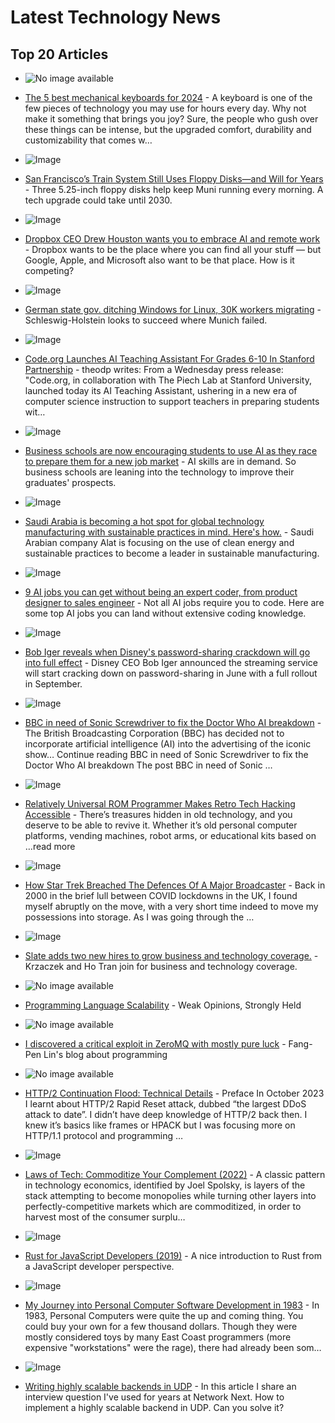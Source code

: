 # Latest Technology News

## Top 20 Articles

- ![No image available](default-image-url)
 - [The 5 best mechanical keyboards for 2024](https://consent.yahoo.com/v2/collectConsent?sessionId=1_cc-session_04d72847-dfd9-4ca6-b526-1ec2bb492c11) - A keyboard is one of the few pieces of technology you may use for hours every day. Why not make it something that brings you joy? Sure, the people who gush over these things can be intense, but the upgraded comfort, durability and customizability that comes w…

- ![Image](https://media.wired.com/photos/6617fc5a25d22eeb4fb74224/191:100/w_1280,c_limit/Floppy-Disk-Trains-Gear.jpg)
 - [San Francisco’s Train System Still Uses Floppy Disks—and Will for Years](https://www.wired.com/story/san-francisco-muni-trains-floppy-disks/) - Three 5.25-inch floppy disks help keep Muni running every morning. A tech upgrade could take until 2030.

- ![Image](https://cdn.vox-cdn.com/thumbor/QBdA90enry2-uaCegMdkOmw7OCA=/0x0:2040x1360/1200x628/filters:focal(1020x680:1021x681)/cdn.vox-cdn.com/uploads/chorus_asset/file/25391440/DCD_Drew_Houston.jpg)
 - [Dropbox CEO Drew Houston wants you to embrace AI and remote work](https://www.theverge.com/24128606/dropbox-drew-houston-ai-remote-work-virtual-organization) - Dropbox wants to be the place where you can find all your stuff — but Google, Apple, and Microsoft also want to be that place. How is it competing?

- ![Image](https://cdn.arstechnica.net/wp-content/uploads/2024/04/GettyImages-169475683-760x380.jpg)
 - [German state gov. ditching Windows for Linux, 30K workers migrating](https://arstechnica.com/information-technology/2024/04/german-state-gov-ditching-windows-for-linux-30k-workers-migrating/) - Schleswig-Holstein looks to succeed where Munich failed.

- ![Image](https://a.fsdn.com/sd/topics/education_64.png)
 - [Code.org Launches AI Teaching Assistant For Grades 6-10 In Stanford Partnership](https://news.slashdot.org/story/24/04/11/2133245/codeorg-launches-ai-teaching-assistant-for-grades-6-10-in-stanford-partnership) - theodp writes: From a Wednesday press release: "Code.org, in collaboration with The Piech Lab at Stanford University, launched today its AI Teaching Assistant, ushering in a new era of computer science instruction to support teachers in preparing students wit…

- ![Image](https://i.insider.com/6611af4e16bde8d4ead6589a?width=1200&format=jpeg)
 - [Business schools are now encouraging students to use AI as they race to prepare them for a new job market](https://www.businessinsider.com/how-ai-is-changing-business-schools-curriculum-classes-2024-4) - AI skills are in demand. So business schools are leaning into the technology to improve their graduates' prospects.

- ![Image](https://i.insider.com/660d74b616bde8d4ead5231b?width=1200&format=jpeg)
 - [Saudi Arabia is becoming a hot spot for global technology manufacturing with sustainable practices in mind. Here's how.](https://www.businessinsider.com/sc/how-saudi-arabia-is-becoming-a-global-technology-manufacturing-center) - Saudi Arabian company Alat is focusing on the use of clean energy and sustainable practices to become a leader in sustainable manufacturing.

- ![Image](https://i.insider.com/660c5f9a3f923f7dab03d7c0?width=1200&format=jpeg)
 - [9 AI jobs you can get without being an expert coder, from product designer to sales engineer](https://www.businessinsider.com/ai-jobs-without-coding-2024-4) - Not all AI jobs require you to code. Here are some top AI jobs you can land without extensive coding knowledge.

- ![Image](https://i.insider.com/660eeb971caec1275a6cf8ef?width=1200&format=jpeg)
 - [Bob Iger reveals when Disney's password-sharing crackdown will go into full effect](https://www.businessinsider.com/disney-password-sharing-enforcement-begins-june-2024-4) - Disney CEO Bob Iger announced the streaming service will start cracking down on password-sharing in June with a full rollout in September.

- ![Image](https://readwrite.com/wp-content/uploads/2024/03/460361-a1704ea-1.jpg)
 - [BBC in need of Sonic Screwdriver to fix the Doctor Who AI breakdown](https://readwrite.com/bbc-is-in-need-of-the-sonic-screwdriver-to-fix-the-doctor-who-ai-breakdown/) - The British Broadcasting Corporation (BBC) has decided not to incorporate artificial intelligence (AI) into the advertising of the iconic show… Continue reading BBC in need of Sonic Screwdriver to fix the Doctor Who AI breakdown
The post BBC in need of Sonic …

- ![Image](https://hackaday.com/wp-content/uploads/2024/04/hadimg_reluni_romprog_feat.jpeg)
 - [Relatively Universal ROM Programmer Makes Retro Tech Hacking Accessible](https://hackaday.com/2024/04/20/relatively-universal-rom-programmer-makes-retro-tech-hacking-accessible/) - There’s treasures hidden in old technology, and you deserve to be able to revive it. Whether it’s old personal computer platforms, vending machines, robot arms, or educational kits based on …read more

- ![Image](https://hackaday.com/wp-content/uploads/2024/04/startrek_tng.webp)
 - [How Star Trek Breached The Defences Of A Major Broadcaster](https://hackaday.com/2024/04/01/how-star-trek-breached-the-defences-of-a-major-broadcaster/) - Back in 2000 in the brief lull between COVID lockdowns in the UK, I found myself abruptly on the move, with a very short time indeed to move my possessions into storage. As I was going through the …

- ![Image](https://compote.slate.com/images/83d4d845-12fc-48f0-82a0-0b28654d91e2.jpeg?crop=1560%2C1040%2Cx0%2Cy0&width=1560)
 - [Slate adds two new hires to grow business and technology coverage.](https://slate.com/briefing/2024/04/slate-new-hires-krzaczek-and-ho-tran-join-for-business-and-technology-coverage.html) - Krzaczek and Ho Tran join for business and technology coverage.

- ![No image available](default-image-url)
 - [Programming Language Scalability](https://blog.sulami.xyz/posts/programming-language-scalability/) - Weak Opinions, Strongly Held

- ![No image available](default-image-url)
 - [I discovered a critical exploit in ZeroMQ with mostly pure luck](https://fangpenlin.com/posts/2024/04/07/how-i-discovered-a-9-point-8-critical-security-vulnerability-in-zeromq-with-mostly-pure-luck/) - Fang-Pen Lin's blog about programming

- ![No image available](default-image-url)
 - [HTTP/2 Continuation Flood: Technical Details](https://nowotarski.info/http2-continuation-flood-technical-details/) - Preface In October 2023 I learnt about HTTP/2 Rapid Reset attack, dubbed “the largest DDoS attack to date”. I didn’t have deep knowledge of HTTP/2 back then. I knew it’s basics like frames or HPACK but I was focusing more on HTTP/1.1 protocol and programming …

- ![Image](https://gwern.net/static/img/logo/logo-whitebg-large-border.png)
 - [Laws of Tech: Commoditize Your Complement (2022)](https://gwern.net/complement) - A classic pattern in technology economics, identified by Joel Spolsky, is layers of the stack attempting to become monopolies while turning other layers into perfectly-competitive markets which are commoditized, in order to harvest most of the consumer surplu…

- ![Image](https://www.codegram.com/assets/img/rust-for-js-developers.cfd3786a.png)
 - [Rust for JavaScript Developers (2019)](https://www.codegram.com/blog/rust-for-js-developers/) - A nice introduction to Rust from a JavaScript developer perspective.

- ![Image](https://substackcdn.com/image/fetch/w_1200,h_600,c_fill,f_jpg,q_auto:good,fl_progressive:steep,g_auto/https%3A%2F%2Fsubstack-post-media.s3.amazonaws.com%2Fpublic%2Fimages%2Fd0036f7a-20b2-4b32-9a8f-994b6be3630a_800x533.jpeg)
 - [My Journey into Personal Computer Software Development in 1983](https://farrs.substack.com/p/my-journey-into-personal-computer) - In 1983, Personal Computers were quite the up and coming thing. You could buy your own for a few thousand dollars. Though they were mostly considered toys by many East Coast programmers (more expensive "workstations" were the rage), there had already been som…

- ![Image](https://images.unsplash.com/photo-1506905925346-21bda4d32df4?crop=entropy&cs=tinysrgb&fit=max&fm=jpg&ixid=M3wxMTc3M3wwfDF8c2VhcmNofDF8fG1vdW50YWluc3xlbnwwfHx8fDE3MTI2NjMxMTZ8MA&ixlib=rb-4.0.3&q=80&w=2000content/images/size/w1200)
 - [Writing highly scalable backends in UDP](https://mas-bandwidth.com/writing-highly-scalable-backends-in-udp/) - In this article I share an interview question I've used for years at Network Next. How to implement a highly scalable backend in UDP. Can you solve it?
